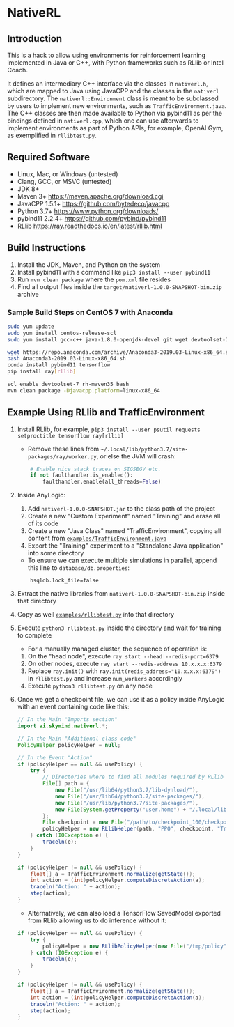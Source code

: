 NativeRL
========

Introduction
------------

This is a hack to allow using environments for reinforcement learning implemented in Java or C++, with Python frameworks such as RLlib or Intel Coach.

It defines an intermediary C++ interface via the classes in `nativerl.h`, which are mapped to Java using JavaCPP and the classes in the `nativerl` subdirectory. The `nativerl::Environment` class is meant to be subclassed by users to implement new environments, such as `TrafficEnvironment.java`. The C++ classes are then made available to Python via pybind11 as per the bindings defined in `nativerl.cpp`, which one can use afterwards to implement environments as part of Python APIs, for example, OpenAI Gym, as exemplified in `rllibtest.py`.


Required Software
-----------------

 * Linux, Mac, or Windows (untested)
 * Clang, GCC, or MSVC (untested)
 * JDK 8+
 * Maven 3+  https://maven.apache.org/download.cgi
 * JavaCPP 1.5.1+  https://github.com/bytedeco/javacpp
 * Python 3.7+  https://www.python.org/downloads/
 * pybind11 2.2.4+  https://github.com/pybind/pybind11
 * RLlib  https://ray.readthedocs.io/en/latest/rllib.html


Build Instructions
------------------

 1. Install the JDK, Maven, and Python on the system
 2. Install pybind11 with a command like `pip3 install --user pybind11`
 3. Run `mvn clean package` where the `pom.xml` file resides
 4. Find all output files inside the `target/nativerl-1.0.0-SNAPSHOT-bin.zip` archive


### Sample Build Steps on CentOS 7 with Anaconda

```bash
sudo yum update
sudo yum install centos-release-scl
sudo yum install gcc-c++ java-1.8.0-openjdk-devel git wget devtoolset-7 rh-maven35

wget https://repo.anaconda.com/archive/Anaconda3-2019.03-Linux-x86_64.sh
bash Anaconda3-2019.03-Linux-x86_64.sh
conda install pybind11 tensorflow
pip install ray[rllib]

scl enable devtoolset-7 rh-maven35 bash
mvn clean package -Djavacpp.platform=linux-x86_64
```


Example Using RLlib and TrafficEnvironment
------------------------------------------

 1. Install RLlib, for example, `pip3 install --user psutil requests setproctitle tensorflow ray[rllib]`
    * Remove these lines from `~/.local/lib/python3.7/site-packages/ray/worker.py`, or else the JVM will crash:
    ```python
        # Enable nice stack traces on SIGSEGV etc.
        if not faulthandler.is_enabled():
            faulthandler.enable(all_threads=False)
    ```

 2. Inside AnyLogic:
    1. Add `nativerl-1.0.0-SNAPSHOT.jar` to the class path of the project
    2. Create a new "Custom Experiment" named "Training" and erase all of its code
    3. Create a new "Java Class" named "TrafficEnvironment", copying all content from [`examples/TrafficEnvironment.java`](examples/TrafficEnvironment.java)
    4. Export the "Training" experiment to a "Standalone Java application" into some directory
    * To ensure we can execute multiple simulations in parallel, append this line to `database/db.properties`:
    ```
        hsqldb.lock_file=false
    ```

 3. Extract the native libraries from `nativerl-1.0.0-SNAPSHOT-bin.zip` inside that directory
 4. Copy as well [`examples/rllibtest.py`](examples/rllibtest.py) into that directory
 5. Execute `python3 rllibtest.py` inside the directory and wait for training to complete
    * For a manually managed cluster, the sequence of operation is:
    1. On the "head node", execute `ray start --head --redis-port=6379`
    2. On other nodes, execute `ray start --redis-address 10.x.x.x:6379`
    3. Replace `ray.init()` with `ray.init(redis_address="10.x.x.x:6379")` in `rllibtest.py` and increase `num_workers` accordingly
    4. Execute `python3 rllibtest.py` on any node

 6. Once we get a checkpoint file, we can use it as a policy inside AnyLogic with an event containing code like this:

    ```java
    // In the Main "Imports section"
    import ai.skymind.nativerl.*;

    // In the Main "Additional class code"
    PolicyHelper policyHelper = null;

    // In the Event "Action"
    if (policyHelper == null && usePolicy) {
        try {
            // Directories where to find all modules required by RLlib
            File[] path = {
                new File("/usr/lib64/python3.7/lib-dynload/"),
                new File("/usr/lib64/python3.7/site-packages/"),
                new File("/usr/lib/python3.7/site-packages/"),
                new File(System.getProperty("user.home") + "/.local/lib/python3.7/site-packages/")
            };
            File checkpoint = new File("/path/to/checkpoint_100/checkpoint-100");
            policyHelper = new RLlibHelper(path, "PPO", checkpoint, "Traffic", 2, 10);
        } catch (IOException e) {
            traceln(e);
        }
    }

    if (policyHelper != null && usePolicy) {
        float[] a = TrafficEnvironment.normalize(getState());
        int action = (int)policyHelper.computeDiscreteAction(a);
        traceln("Action: " + action);
        step(action);
    }
    ```

    * Alternatively, we can also load a TensorFlow SavedModel exported from RLlib allowing us to do inference without it:

    ```java
    if (policyHelper == null && usePolicy) {
        try {
            policyHelper = new RLlibPolicyHelper(new File("/tmp/policy"));
        } catch (IOException e) {
            traceln(e);
        }
    }

    if (policyHelper != null && usePolicy) {
        float[] a = TrafficEnvironment.normalize(getState());
        int action = (int)policyHelper.computeDiscreteAction(a);
        traceln("Action: " + action);
        step(action);
    }
    ```
